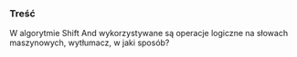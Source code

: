 ### Treść
W algorytmie Shift And wykorzystywane są operacje logiczne na słowach maszynowych, wytłumacz, w jaki sposób?
